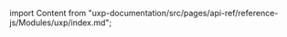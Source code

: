 
import Content from "uxp-documentation/src/pages/api-ref/reference-js/Modules/uxp/index.md";

<Content query="product=xd"/>
